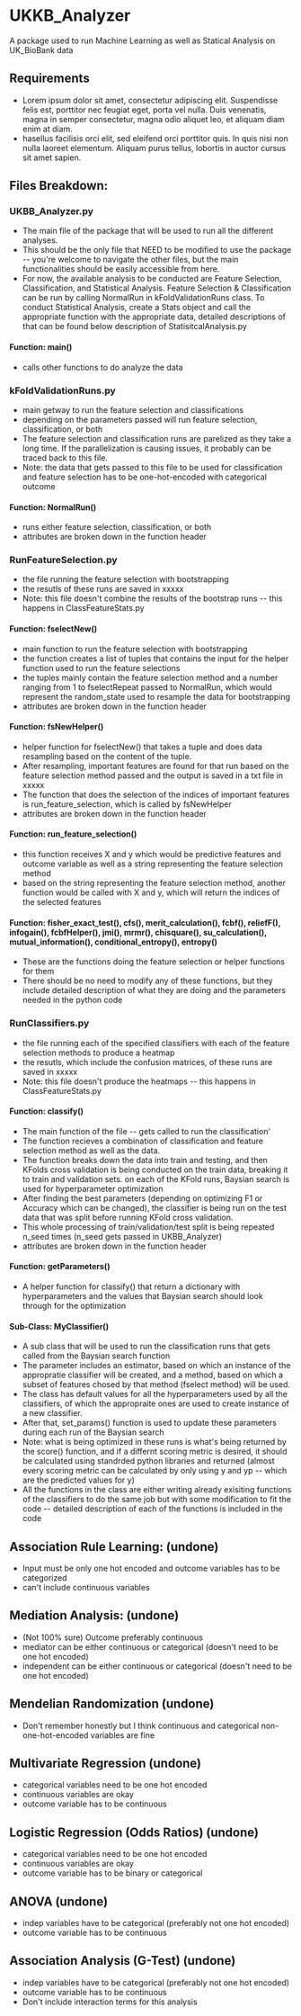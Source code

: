 # UKKB_Analyzer
A package used to run Machine Learning as well as Statical Analysis on UK_BioBank data

## Requirements
  - Lorem ipsum dolor sit amet, consectetur adipiscing elit. Suspendisse felis est, porttitor nec feugiat eget, porta vel nulla. 
    Duis venenatis, magna in semper consectetur, magna odio aliquet leo, et aliquam diam enim at diam.
  - hasellus facilisis orci elit, sed eleifend orci porttitor quis. In quis nisi non nulla laoreet elementum. Aliquam purus tellus,
    lobortis in auctor cursus sit amet sapien.

## Files Breakdown:
### UKBB_Analyzer.py
  - The main file of the package that will be used to run all the different analyses.
  - This should be the only file that NEED to be modified to use the package -- you're welcome to navigate the other files,
    but the main functionalities should be easily accessible from here.
  - For now, the available analysis to be conducted are Feature Selection, Classification, and Statistical Analysis. 
    Feature Selection & Classification can be run by calling NormalRun in kFoldValidationRuns class. To conduct Statistical Analysis, 
    create a Stats object and call the appropriate function with the appropriate data, detailed descriptions of that 
    can be found below description of StatisitcalAnalysis.py
    
#### Function: main()
  - calls other functions to do analyze the data
  
### kFoldValidationRuns.py
  - main getway to run the feature selection and classifications
  - depending on the parameters passed will run feature selection, classification, or both
  - The feature selection and classification runs are parelized as they take a long time. If the parallelization 
    is causing issues, it probably can be traced back to this file.
  - Note: the data that gets passed to this file to be used for classification and feature selection has to be
    one-hot-encoded with categorical outcome
 
#### Function: NormalRun()
  - runs either feature selection, classification, or both
  - attributes are broken down in the function header
  
### RunFeatureSelection.py
  - the file running the feature selection with bootstrapping
  - the resutls of these runs are saved in xxxxx
  - Note: this file doesn't combine the results of the bootstrap runs -- this happens in ClassFeatureStats.py
  
#### Function: fselectNew()
  - main function to run the feature selection with bootstrapping
  - the function creates a list of tuples that contains the input for the helper function used to run the feature selections
  - the tuples mainly contain the feature selection method and a number ranging from 1 to fselectRepeat passed to NormalRun, 
    which would represent the random_state used to resample the data for bootstrapping
  - attributes are broken down in the function header
  
#### Function: fsNewHelper()
  - helper function for fselectNew() that takes a tuple and does data resampling based on the content of the tuple.
  - After resampling, important features are found for that run based on the feature selection method passed 
    and the output is saved in a txt file in xxxxx
  - The function that does the selection of the indices of important features is run_feature_selection, which is called by fsNewHelper
  - attributes are broken down in the function header

#### Function: run_feature_selection()
  - this function receives X and y which would be predictive features and outcome variable as well as a string 
    representing the feature selection method
  - based on the string representing the feature selection method, another function would be called with X and y, 
    which will return the indices of the selected features
    
 #### Function: fisher_exact_test(), cfs(), merit_calculation(), fcbf(), reliefF(), infogain(), fcbfHelper(), jmi(), mrmr(), chisquare(), su_calculation(), mutual_information(), conditional_entropy(), entropy()
  - These are the functions doing the feature selection or helper functions for them
  - There should be no need to modify any of these functions, but they include detailed description of what they are doing 
    and the parameters needed in the python code
    
### RunClassifiers.py
  - the file running each of the specified classifiers with each of the feature selection methods to produce a heatmap
  - the resutls, which include the confusion matrices, of these runs are saved in xxxxx
  - Note: this file doesn't produce the heatmaps -- this happens in ClassFeatureStats.py

#### Function: classify()
  - The main function of the file -- gets called to run the classification'
  - The function recieves a combination of classification and feature selection method as well as the data.
  - The function breaks down the data into train and testing, and then KFolds cross validation is being conducted on the train
    data, breaking it to train and validation sets. on each of the KFold runs, Baysian search is used for hyperparameter optimization
  - After finding the best parameters (depending on optimizing F1 or Accuracy which can be changed), the classifier is being run
    on the test data that was split before running KFold cross validation.
  - This whole processing of train/validation/test split is being repeated n_seed times (n_seed gets passed in UKBB_Analyzer)
  - attributes are broken down in the function header

#### Function: getParameters()
  - A helper function for classify() that return a dictionary with hyperparameters and the values that Baysian search
    should look through for the optimization
    
#### Sub-Class: MyClassifier()
  - A sub class that will be used to run the classification runs that gets called from the Baysian search function
  - The parameter includes an estimator, based on which an instance of the appropratie classifier will be created, and 
    a method, based on which a subset of features chosed by that method (fselect method) will be used.
  - The class has default values for all the hyperparameters used by all the classifiers, of which the appropraite ones are
    used to create instance of a new classifier.
  - After that, set_params() function is used to update these parameters during each run of the Baysian search
  - Note: what is being optimized in these runs is what's being returned by the score() function, and if a differnt scoring
    metric is desired, it should be calculated using standrded python libraries and returned (almost every scoring metric can
    be calculated by only using y and yp -- which are the predicted values for y)
  - All the functions in the class are either writing already exisiting functions of the classifiers to do the same 
    job but with some modification to fit the code -- detailed description of each of the functions is included in the code

## Association Rule Learning: (undone)
  - Input must be only one hot encoded and outcome variables has to be categorized
  - can't include continuous variables

## Mediation Analysis: (undone)
  - (Not 100% sure) Outcome preferably continuous
  - mediator can be either continuous or categorical (doesn't need to be one hot encoded)
  - independent can be either continuous or categorical (doesn't need to be one hot encoded)

## Mendelian Randomization (undone)
  - Don't remember honestly but I think continuous and categorical non-one-hot-encoded variables are fine

## Multivariate Regression (undone)
  - categorical variables need to be one hot encoded
  - continuous variables are okay
  - outcome variable has to be continuous

## Logistic Regression (Odds Ratios) (undone)
  - categorical variables need to be one hot encoded
  - continuous variables are okay
  - outcome variable has to be binary or categorical

## ANOVA (undone)
  - indep variables have to be categorical (preferably not one hot encoded)
  - outcome variable has to be continuous

## Association Analysis (G-Test) (undone)
  - indep variables have to be categorical (preferably not one hot encoded)
  - outcome variable has to be continuous
  - Don't include interaction terms for this analysis
